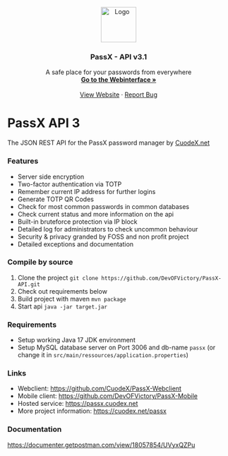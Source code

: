 <!-- PROJECT LOGO -->
<br />
<div align="center">
  <a href="https://passx.cuodex.net">
    <img src="https://passx.cuodex.net/assets/logo.png" alt="Logo" width="80" height="80">
  </a>

<h3 align="center">PassX - API v3.1</h3>

  <p align="center">
    A safe place for your passwords from everywhere
    <br />
    <a href="https://passx.cuodex.net"><strong>Go to the Webinterface »</strong></a>
    <br />
    <br />
    <a href="https://cuodex.net/passx">View Website</a>
    ·
    <a href="https://cuodex.net/contact#reportBug">Report Bug</a>
  </p>
</div>

# PassX API 3
The JSON REST API for the PassX password manager by [CuodeX.net](https://cuodex.net)

### Features
- Server side encryption
- Two-factor authentication via TOTP
- Remember current IP address for further logins
- Generate TOTP QR Codes
- Check for most common passwords in common databases
- Check current status and more information on the api
- Built-in bruteforce protection via IP block
- Detailed log for administrators to check uncommon behaviour
- Security & privacy granded by FOSS and non profit project
- Detailed exceptions and documentation



### Compile by source
1. Clone the project `git clone https://github.com/DevOFVictory/PassX-API.git`
2. Check out requirements below
3. Build project with maven ``mvn package``
4. Start api `java -jar target.jar`

### Requirements
- Setup working Java 17 JDK environment
- Setup MySQL database server on Port 3006 and db-name `passx` (or change it in `src/main/ressources/application.properties`)

### Links
- Webclient: https://github.com/CuodeX/PassX-Webclient
- Mobile client: https://github.com/DevOFVictory/PassX-Mobile
- Hosted service: https://passx.cuodex.net
- More project information: https://cuodex.net/passx


### Documentation
https://documenter.getpostman.com/view/18057854/UVyxQZPu
